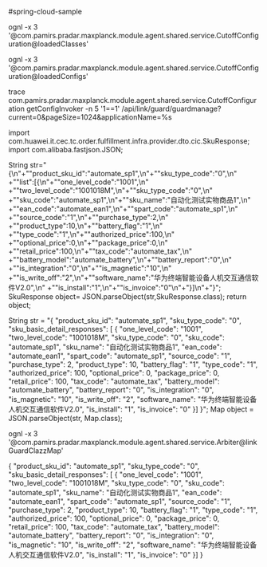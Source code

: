 #spring-cloud-sample


ognl  -x  3 '@com.pamirs.pradar.maxplanck.module.agent.shared.service.CutoffConfiguration@loadedClasses'


ognl  -x  3 '@com.pamirs.pradar.maxplanck.module.agent.shared.service.CutoffConfiguration@loadedConfigs'


trace com.pamirs.pradar.maxplanck.module.agent.shared.service.CutoffConfiguration getConfigInvoker -n 5 '1==1'
/api/link/guard/guardmanage?current=0&pageSize=1024&applicationName=%s


import com.huawei.it.cec.tc.order.fulfillment.infra.provider.dto.cic.SkuResponse;
import com.alibaba.fastjson.JSON;

String str="{\n"+"\"product_sku_id\":\"automate_sp1\",\n"+"\"sku_type_code\":\"0\",\n"
+"\"list\":[{\n"+"\"one_level_code\":\"1001\",\n"
+"\"two_level_code\":\"1001018M\",\n"+"\"sku_type_code\":\"0\",\n"
+"\"sku_code\":\"automate_sp1\",\n"+"\"sku_name\":\"自动化测试实物商品1\",\n"
+"\"ean_code\":\"automate_ean1\",\n"+"\"spart_code\":\"automate_sp1\",\n"
+"\"source_code\":\"1\",\n"+"\"purchase_type\":2,\n"
+"\"product_type\":10,\n"+"\"battery_flag\":\"1\",\n"
+"\"type_code\":\"1\",\n"+"\"authorized_price\":100,\n"
+"\"optional_price\":0,\n"+"\"package_price\":0,\n"
+"\"retail_price\":100,\n"+"\"tax_code\":\"automate_tax\",\n"
+"\"battery_model\":\"automate_battery\",\n"+"\"battery_report\":\"0\",\n"
+"\"is_integration\":\"0\",\n"+"\"is_magnetic\":\"10\",\n"
+"\"is_write_off\":\"2\",\n"+"\"software_name\":\"华为终端智能设备人机交互通信软件V2.0\",\n"
+"\"is_install\":\"1\",\n"+"\"is_invoice\":\"0\"\n"+"}]\n"+"}";
SkuResponse object= JSON.parseObject(str,SkuResponse.class);
return object;



String str = "{ \"product_sku_id\": \"automate_sp1\", \"sku_type_code\": \"0\", \"sku_basic_detail_responses\": [ { \"one_level_code\": \"1001\", \"two_level_code\": \"1001018M\", \"sku_type_code\": \"0\", \"sku_code\": \"automate_sp1\", \"sku_name\": \"自动化测试实物商品1\", \"ean_code\": \"automate_ean1\", \"spart_code\": \"automate_sp1\", \"source_code\": \"1\", \"purchase_type\": 2, \"product_type\": 10, \"battery_flag\": \"1\", \"type_code\": \"1\", \"authorized_price\": 100, \"optional_price\": 0, \"package_price\": 0, \"retail_price\": 100, \"tax_code\": \"automate_tax\", \"battery_model\": \"automate_battery\", \"battery_report\": \"0\", \"is_integration\": \"0\", \"is_magnetic\": \"10\", \"is_write_off\": \"2\", \"software_name\": \"华为终端智能设备人机交互通信软件V2.0\", \"is_install\": \"1\", \"is_invoice\": \"0\" }] }";
        Map object = JSON.parseObject(str, Map.class);





ognl  -x  3 '@com.pamirs.pradar.maxplanck.module.agent.shared.service.Arbiter@linkGuardClazzMap'




 {
      "product_sku_id": "automate_sp1",
      "sku_type_code": "0",
      "sku_basic_detail_responses": [      {
         "one_level_code": "1001",
         "two_level_code": "1001018M",
         "sku_type_code": "0",
         "sku_code": "automate_sp1",
         "sku_name": "自动化测试实物商品1",
         "ean_code": "automate_ean1",
         "spart_code": "automate_sp1",
         "source_code": "1",
         "purchase_type": 2,
         "product_type": 10,
         "battery_flag": "1",
         "type_code": "1",
         "authorized_price": 100,
         "optional_price": 0,
         "package_price": 0,
         "retail_price": 100,
         "tax_code": "automate_tax",
         "battery_model": "automate_battery",
         "battery_report": "0",
         "is_integration": "0",
         "is_magnetic": "10",
         "is_write_off": "2",
         "software_name": "华为终端智能设备人机交互通信软件V2.0",
         "is_install": "1",
         "is_invoice": "0"
      }]
   }
